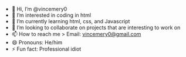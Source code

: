 - 👋 Hi, I’m @vincemery0
- 👀 I’m interested in coding in html
- 🌱 I’m currently learning html, css, and Javascript
- 💞️ I’m looking to collaborate on projects that are interesting to work on
- 📫 How to reach me > Email: vincemery0@gmail.com
- 😄 Pronouns: He/him
- ⚡ Fun fact: Professional idiot

<!---
vincemery0/vincemery0 is a ✨ special ✨ repository because its `README.md` (this file) appears on your GitHub profile.
You can click the Preview link to take a look at your changes.
--->
